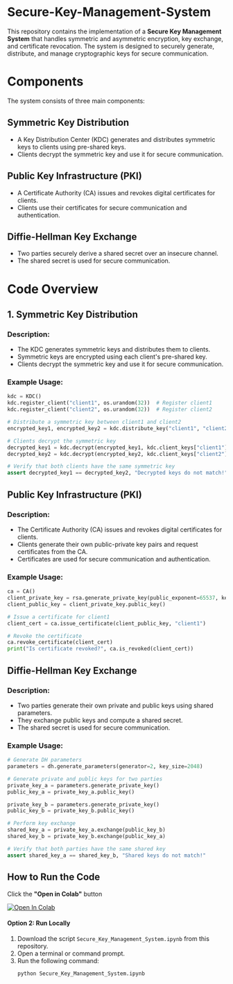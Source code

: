 # Secure-Key-Management-System
This repository contains the implementation of a **Secure Key Management System** that handles symmetric and asymmetric encryption, key exchange, and certificate revocation. The system is designed to securely generate, distribute, and manage cryptographic keys for secure communication.

# Components
The system consists of three main components:

## Symmetric Key Distribution
- A Key Distribution Center (KDC) generates and distributes symmetric keys to clients using pre-shared keys.
- Clients decrypt the symmetric key and use it for secure communication.

## Public Key Infrastructure (PKI)
- A Certificate Authority (CA) issues and revokes digital certificates for clients.
- Clients use their certificates for secure communication and authentication.

## Diffie-Hellman Key Exchange
- Two parties securely derive a shared secret over an insecure channel.
- The shared secret is used for secure communication.

# Code Overview

## 1. Symmetric Key Distribution

### Description:
- The KDC generates symmetric keys and distributes them to clients.
- Symmetric keys are encrypted using each client's pre-shared key.
- Clients decrypt the symmetric key and use it for secure communication.

### Example Usage:
```python
kdc = KDC()
kdc.register_client("client1", os.urandom(32))  # Register client1
kdc.register_client("client2", os.urandom(32))  # Register client2

# Distribute a symmetric key between client1 and client2
encrypted_key1, encrypted_key2 = kdc.distribute_key("client1", "client2")

# Clients decrypt the symmetric key
decrypted_key1 = kdc.decrypt(encrypted_key1, kdc.client_keys["client1"])
decrypted_key2 = kdc.decrypt(encrypted_key2, kdc.client_keys["client2"])

# Verify that both clients have the same symmetric key
assert decrypted_key1 == decrypted_key2, "Decrypted keys do not match!"
``` 

## Public Key Infrastructure (PKI)

### Description:
- The Certificate Authority (CA) issues and revokes digital certificates for clients.
- Clients generate their own public-private key pairs and request certificates from the CA.
- Certificates are used for secure communication and authentication.

### Example Usage:
```python
ca = CA()
client_private_key = rsa.generate_private_key(public_exponent=65537, key_size=2048)
client_public_key = client_private_key.public_key()

# Issue a certificate for client1
client_cert = ca.issue_certificate(client_public_key, "client1")

# Revoke the certificate
ca.revoke_certificate(client_cert)
print("Is certificate revoked?", ca.is_revoked(client_cert))
``` 

## Diffie-Hellman Key Exchange

### Description:
- Two parties generate their own private and public keys using shared parameters.
- They exchange public keys and compute a shared secret.
- The shared secret is used for secure communication.

### Example Usage:
```python
# Generate DH parameters
parameters = dh.generate_parameters(generator=2, key_size=2048)

# Generate private and public keys for two parties
private_key_a = parameters.generate_private_key()
public_key_a = private_key_a.public_key()

private_key_b = parameters.generate_private_key()
public_key_b = private_key_b.public_key()

# Perform key exchange
shared_key_a = private_key_a.exchange(public_key_b)
shared_key_b = private_key_b.exchange(public_key_a)

# Verify that both parties have the same shared key
assert shared_key_a == shared_key_b, "Shared keys do not match!"
```

## How to Run the Code
Click the **"Open in Colab"** button 

[![Open In Colab](https://colab.research.google.com/assets/colab-badge.svg)](https://colab.research.google.com/github/leorasdsouza/Secure-Key-Management-System/blob/main/Secure_Key_Management_System.ipynb)

#### **Option 2: Run Locally**

1. Download the script `Secure_Key_Management_System.ipynb` from this repository.
2. Open a terminal or command prompt.
3. Run the following command:
   ```bash
   python Secure_Key_Management_System.ipynb
   ```

   
